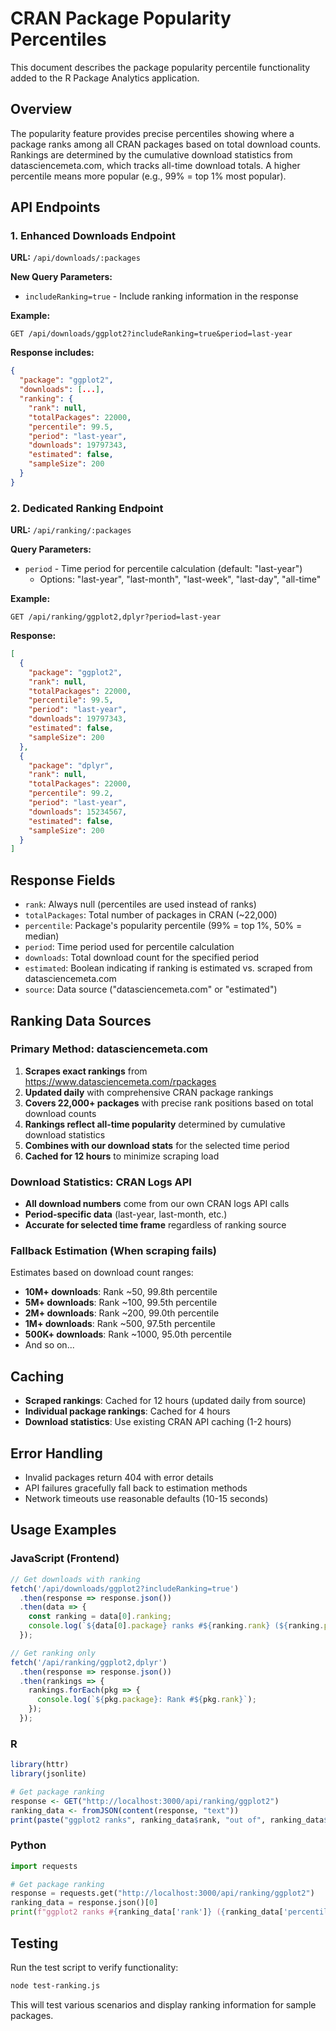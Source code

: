# CRAN Package Popularity Percentiles

This document describes the package popularity percentile functionality added to the R Package Analytics application.

## Overview

The popularity feature provides precise percentiles showing where a package ranks among all CRAN packages based on total download counts. Rankings are determined by the cumulative download statistics from datasciencemeta.com, which tracks all-time download totals. A higher percentile means more popular (e.g., 99% = top 1% most popular).

## API Endpoints

### 1. Enhanced Downloads Endpoint

**URL:** `/api/downloads/:packages`

**New Query Parameters:**
- `includeRanking=true` - Include ranking information in the response

**Example:**
```
GET /api/downloads/ggplot2?includeRanking=true&period=last-year
```

**Response includes:**
```json
{
  "package": "ggplot2",
  "downloads": [...],
  "ranking": {
    "rank": null,
    "totalPackages": 22000,
    "percentile": 99.5,
    "period": "last-year",
    "downloads": 19797343,
    "estimated": false,
    "sampleSize": 200
  }
}
```

### 2. Dedicated Ranking Endpoint

**URL:** `/api/ranking/:packages`

**Query Parameters:**
- `period` - Time period for percentile calculation (default: "last-year")
  - Options: "last-year", "last-month", "last-week", "last-day", "all-time"

**Example:**
```
GET /api/ranking/ggplot2,dplyr?period=last-year
```

**Response:**
```json
[
  {
    "package": "ggplot2",
    "rank": null,
    "totalPackages": 22000,
    "percentile": 99.5,
    "period": "last-year",
    "downloads": 19797343,
    "estimated": false,
    "sampleSize": 200
  },
  {
    "package": "dplyr",
    "rank": null,
    "totalPackages": 22000,
    "percentile": 99.2,
    "period": "last-year",
    "downloads": 15234567,
    "estimated": false,
    "sampleSize": 200
  }
]
```

## Response Fields

- `rank`: Always null (percentiles are used instead of ranks)
- `totalPackages`: Total number of packages in CRAN (~22,000)
- `percentile`: Package's popularity percentile (99% = top 1%, 50% = median)
- `period`: Time period used for percentile calculation
- `downloads`: Total download count for the specified period
- `estimated`: Boolean indicating if ranking is estimated vs. scraped from datasciencemeta.com
- `source`: Data source ("datasciencemeta.com" or "estimated")

## Ranking Data Sources

### Primary Method: datasciencemeta.com
1. **Scrapes exact rankings** from https://www.datasciencemeta.com/rpackages  
2. **Updated daily** with comprehensive CRAN package rankings
3. **Covers 22,000+ packages** with precise rank positions based on total download counts
4. **Rankings reflect all-time popularity** determined by cumulative download statistics
5. **Combines with our download stats** for the selected time period
6. **Cached for 12 hours** to minimize scraping load

### Download Statistics: CRAN Logs API  
- **All download numbers** come from our own CRAN logs API calls
- **Period-specific data** (last-year, last-month, etc.)
- **Accurate for selected time frame** regardless of ranking source

### Fallback Estimation (When scraping fails)
Estimates based on download count ranges:
- **10M+ downloads**: Rank ~50, 99.8th percentile
- **5M+ downloads**: Rank ~100, 99.5th percentile  
- **2M+ downloads**: Rank ~200, 99.0th percentile
- **1M+ downloads**: Rank ~500, 97.5th percentile
- **500K+ downloads**: Rank ~1000, 95.0th percentile
- And so on...

## Caching

- **Scraped rankings**: Cached for 12 hours (updated daily from source)
- **Individual package rankings**: Cached for 4 hours  
- **Download statistics**: Use existing CRAN API caching (1-2 hours)

## Error Handling

- Invalid packages return 404 with error details
- API failures gracefully fall back to estimation methods
- Network timeouts use reasonable defaults (10-15 seconds)

## Usage Examples

### JavaScript (Frontend)
```javascript
// Get downloads with ranking
fetch('/api/downloads/ggplot2?includeRanking=true')
  .then(response => response.json())
  .then(data => {
    const ranking = data[0].ranking;
    console.log(`${data[0].package} ranks #${ranking.rank} (${ranking.percentile}th percentile)`);
  });

// Get ranking only
fetch('/api/ranking/ggplot2,dplyr')
  .then(response => response.json())
  .then(rankings => {
    rankings.forEach(pkg => {
      console.log(`${pkg.package}: Rank #${pkg.rank}`);
    });
  });
```

### R
```r
library(httr)
library(jsonlite)

# Get package ranking
response <- GET("http://localhost:3000/api/ranking/ggplot2")
ranking_data <- fromJSON(content(response, "text"))
print(paste("ggplot2 ranks", ranking_data$rank, "out of", ranking_data$totalPackages))
```

### Python
```python
import requests

# Get package ranking
response = requests.get("http://localhost:3000/api/ranking/ggplot2")
ranking_data = response.json()[0]
print(f"ggplot2 ranks #{ranking_data['rank']} ({ranking_data['percentile']}th percentile)")
```

## Testing

Run the test script to verify functionality:
```bash
node test-ranking.js
```

This will test various scenarios and display ranking information for sample packages.